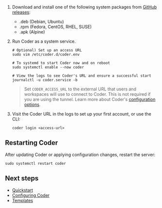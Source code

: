 1. Download and install one of the following system packages from [GitHub releases](https://github.com/coder/coder/releases):

   - .deb (Debian, Ubuntu)
   - .rpm (Fedora, CentOS, RHEL, SUSE)
   - .apk (Alpine)

1. Run Coder as a system service.

   ```shell
   # Optional) Set up an access URL
   sudo vim /etc/coder.d/coder.env

   # To systemd to start Coder now and on reboot
   sudo systemctl enable --now coder

   # View the logs to see Coder's URL and ensure a successful start
   journalctl -u coder.service -b
   ```

   > Set `CODER_ACCESS_URL` to the external URL that users and workspaces will use to
   > connect to Coder. This is not required if you are using the tunnel. Learn more
   > about Coder's [configuration options](../admin/configure.md).

1. Visit the Coder URL in the logs to set up your first account, or use the CLI:

   ```shell
   coder login <access-url>
   ```

## Restarting Coder

After updating Coder or applying configuration changes, restart the server:

```shell
sudo systemctl restart coder
```

## Next steps

- [Quickstart](../quickstart.md)
- [Configuring Coder](../admin/configure.md)
- [Templates](../templates.md)
